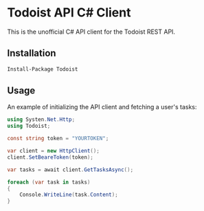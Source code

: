 # Todoist API C# Client

This is the unofficial C# API client for the Todoist REST API.


## Installation

```sh
Install-Package Todoist
```


## Usage

An example of initializing the API client and fetching a user's tasks:

```cs
using Systen.Net.Http;
using Todoist;

const string token = "YOURTOKEN";

var client = new HttpClient();
client.SetBeareToken(token);

var tasks = await client.GetTasksAsync();

foreach (var task in tasks)
{
    Console.WriteLine(task.Content);
}
```

